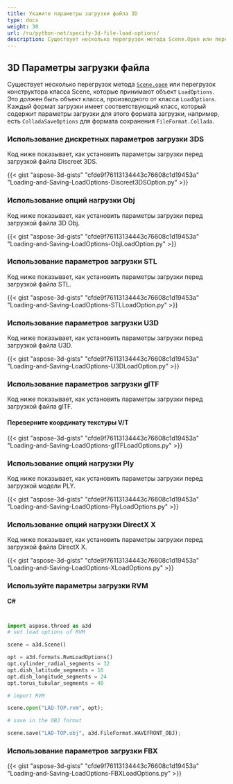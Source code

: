 ```yaml
---
title: Укажите параметры загрузки файла 3D
type: docs
weight: 30
url: /ru/python-net/specify-3d-file-load-options/
description: Существует несколько перегрузок метода Scene.Open или перегрузок конструктора класса Scene, которые принимают объект LoadOptions. Каждый формат нагрузки имеет соответствующий класс, который содержит параметры загрузки для этого формата нагрузки.
---
```

##  **3D Параметры загрузки файла**
Существует несколько перегрузок метода [`Scene.open`](https://reference.aspose.com/3d/net/aspose.threed/scene) или перегрузок конструктора класса Scene, которые принимают объект `LoadOptions`. Это должен быть объект класса, производного от класса `LoadOptions`. Каждый формат загрузки имеет соответствующий класс, который содержит параметры загрузки для этого формата загрузки, например, есть `ColladaSaveOptions` для формата сохранения `FileFormat.Collada`.
###  **Использование дискретных параметров загрузки 3DS**
Код ниже показывает, как установить параметры загрузки перед загрузкой файла Discreet 3DS.

{{< gist "aspose-3d-gists" "cfde9f76113134443c76608c1d19453a" "Loading-and-Saving-LoadOptions-Discreet3DSOption.py" >}}
###  **Использование опций нагрузки Obj**
Код ниже показывает, как установить параметры загрузки перед загрузкой файла 3D Obj.

{{< gist "aspose-3d-gists" "cfde9f76113134443c76608c1d19453a" "Loading-and-Saving-LoadOptions-ObjLoadOption.py" >}}
###  **Использование параметров загрузки STL**
Код ниже показывает, как установить параметры загрузки перед загрузкой файла STL.

{{< gist "aspose-3d-gists" "cfde9f76113134443c76608c1d19453a" "Loading-and-Saving-LoadOptions-STLLoadOption.py" >}}
###  **Использование параметров загрузки U3D**
Код ниже показывает, как установить параметры загрузки перед загрузкой файла U3D.

{{< gist "aspose-3d-gists" "cfde9f76113134443c76608c1d19453a" "Loading-and-Saving-LoadOptions-U3DLoadOption.py" >}}
###  **Использование параметров загрузки glTF**
Код ниже показывает, как установить параметры загрузки перед загрузкой файла glTF.
####  **Переверните координату текстуры V/T**
{{< gist "aspose-3d-gists" "cfde9f76113134443c76608c1d19453a" "Loading-and-Saving-LoadOptions-glTFLoadOptions.py" >}}
###  **Использование опций нагрузки Ply**
Код ниже показывает, как установить параметры загрузки перед загрузкой модели PLY.

{{< gist "aspose-3d-gists" "cfde9f76113134443c76608c1d19453a" "Loading-and-Saving-LoadOptions-PlyLoadOptions.py" >}}
###  **Использование опций нагрузки DirectX X**
Код ниже показывает, как установить параметры загрузки перед загрузкой файла DirectX X.

{{< gist "aspose-3d-gists" "cfde9f76113134443c76608c1d19453a" "Loading-and-Saving-LoadOptions-XLoadOptions.py" >}}
###  **Используйте параметры загрузки RVM**
**C#**

```py


import aspose.threed as a3d
# set load options of RVM

scene = a3d.Scene()

opt = a3d.formats.RvmLoadOptions()
opt.cylinder_radial_segments = 32
opt.dish_latitude_segments = 16
opt.dish_longitude_segments = 24
opt.torus_tubular_segments = 40

# import RVM

scene.open("LAD-TOP.rvm", opt);

# save in the OBJ format

scene.save("LAD-TOP.obj", a3d.FileFormat.WAVEFRONT_OBJ);

```

###  **Использование параметров загрузки FBX**
{{< gist "aspose-3d-gists" "cfde9f76113134443c76608c1d19453a" "Loading-and-Saving-LoadOptions-FBXLoadOptions.py" >}}
